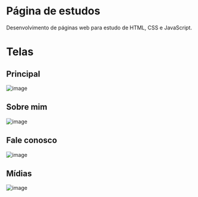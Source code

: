 # Página de estudos
Desenvolvimento de páginas web para estudo de HTML, CSS e JavaScript.

# Telas
## Principal
![image](https://user-images.githubusercontent.com/105234198/176328384-22c1836b-96fe-4589-9631-942cbc20be1c.png)
## Sobre mim
![image](https://user-images.githubusercontent.com/105234198/176329023-d41f41bc-b1d1-4175-9771-fd0fbeab0e5b.png)
## Fale conosco
![image](https://user-images.githubusercontent.com/105234198/176281636-458ad925-9cc8-49bd-b944-303a64447945.png)
## Mídias
![image](https://user-images.githubusercontent.com/105234198/176328297-e950034e-a850-4b78-833f-b72b5bd829e3.png)
